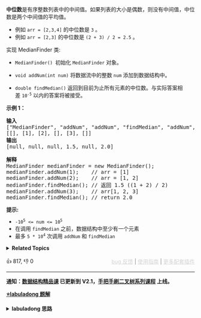 <p><strong>中位数</strong>是有序整数列表中的中间值。如果列表的大小是偶数，则没有中间值，中位数是两个中间值的平均值。</p>

<ul> 
 <li>例如 <code>arr = [2,3,4]</code>&nbsp;的中位数是 <code>3</code>&nbsp;。</li> 
 <li>例如&nbsp;<code>arr = [2,3]</code> 的中位数是 <code>(2 + 3) / 2 = 2.5</code> 。</li> 
</ul>

<p>实现 MedianFinder 类:</p>

<ul> 
 <li> <p><code>MedianFinder() </code>初始化 <code>MedianFinder</code>&nbsp;对象。</p> </li> 
 <li> <p><code>void addNum(int num)</code> 将数据流中的整数 <code>num</code> 添加到数据结构中。</p> </li> 
 <li> <p><code>double findMedian()</code> 返回到目前为止所有元素的中位数。与实际答案相差&nbsp;<code>10<sup>-5</sup></code>&nbsp;以内的答案将被接受。</p> </li> 
</ul>

<p><strong>示例 1：</strong></p>

<pre>
<strong>输入</strong>
["MedianFinder", "addNum", "addNum", "findMedian", "addNum", "findMedian"]
[[], [1], [2], [], [3], []]
<strong>输出</strong>
[null, null, null, 1.5, null, 2.0]

<strong>解释</strong>
MedianFinder medianFinder = new MedianFinder();
medianFinder.addNum(1);    // arr = [1]
medianFinder.addNum(2);    // arr = [1, 2]
medianFinder.findMedian(); // 返回 1.5 ((1 + 2) / 2)
medianFinder.addNum(3);    // arr[1, 2, 3]
medianFinder.findMedian(); // return 2.0</pre>

<p><strong>提示:</strong></p>

<ul> 
 <li><code>-10<sup>5</sup>&nbsp;&lt;= num &lt;= 10<sup>5</sup></code></li> 
 <li>在调用 <code>findMedian</code>&nbsp;之前，数据结构中至少有一个元素</li> 
 <li>最多&nbsp;<code>5 * 10<sup>4</sup></code>&nbsp;次调用&nbsp;<code>addNum</code>&nbsp;和&nbsp;<code>findMedian</code></li> 
</ul>

<details><summary><strong>Related Topics</strong></summary>设计 | 双指针 | 数据流 | 排序 | 堆（优先队列）</details><br>

<div>👍 817, 👎 0<span style='float: right;'><span style='color: gray;'><a href='https://github.com/labuladong/fucking-algorithm/discussions/939' target='_blank' style='color: lightgray;text-decoration: underline;'>bug 反馈</a> | <a href='https://labuladong.gitee.io/article/fname.html?fname=jb插件简介' target='_blank' style='color: lightgray;text-decoration: underline;'>使用指南</a> | <a href='https://labuladong.github.io/algo/images/others/%E5%85%A8%E5%AE%B6%E6%A1%B6.jpg' target='_blank' style='color: lightgray;text-decoration: underline;'>更多配套插件</a></span></span></div>

<div id="labuladong"><hr>

**通知：[数据结构精品课](https://aep.h5.xeknow.com/s/1XJHEO) 已更新到 V2.1，[手把手刷二叉树系列课程](https://aep.xet.tech/s/3YGcq3) 上线。**



<p><strong><a href="https://labuladong.github.io/article/slug.html?slug=find-median-from-data-stream" target="_blank">⭐️labuladong 题解</a></strong></p>
<details><summary><strong>labuladong 思路</strong></summary>

## 基本思路

本题的核心思路是使用两个优先级队列。

![](https://labuladong.github.io/pictures/中位数/1.jpeg)


小的倒三角就是个大顶堆，梯形就是个小顶堆，中位数可以通过它们的堆顶元素算出来：

![](https://labuladong.github.io/pictures/中位数/2.jpeg)

**详细题解：[一道求中位数的算法题把我整不会了](https://labuladong.github.io/article/fname.html?fname=数据流中位数)**

**标签：二叉堆，[数学](https://mp.weixin.qq.com/mp/appmsgalbum?__biz=MzAxODQxMDM0Mw==&action=getalbum&album_id=2122023604245659649)**

## 解法代码

提示：🟢 标记的是我写的解法代码，🤖 标记的是 chatGPT 翻译的多语言解法代码。如有错误，可以 [点这里](https://github.com/labuladong/fucking-algorithm/issues/1113) 反馈和修正。

<div class="tab-panel"><div class="tab-nav">
<button data-tab-item="cpp" class="tab-nav-button btn " data-tab-group="default" onclick="switchTab(this)">cpp🤖</button>

<button data-tab-item="python" class="tab-nav-button btn " data-tab-group="default" onclick="switchTab(this)">python🤖</button>

<button data-tab-item="java" class="tab-nav-button btn active" data-tab-group="default" onclick="switchTab(this)">java🟢</button>

<button data-tab-item="go" class="tab-nav-button btn " data-tab-group="default" onclick="switchTab(this)">go🤖</button>

<button data-tab-item="javascript" class="tab-nav-button btn " data-tab-group="default" onclick="switchTab(this)">javascript🤖</button>
</div><div class="tab-content">
<div data-tab-item="cpp" class="tab-item " data-tab-group="default"><div class="highlight">

```cpp
// 注意：cpp 代码由 chatGPT🤖 根据我的 java 代码翻译，旨在帮助不同背景的读者理解算法逻辑。
// 本代码已经通过力扣的测试用例，应该可直接成功提交。

class MedianFinder {
private:
    priority_queue<int> large;  // 小顶堆
    priority_queue<int, vector<int>, greater<int>> small;  // 大顶堆

public:
    /** initialize your data structure here. */
    MedianFinder() {
        
    }
    
    void addNum(int num) {
        if (small.size() >= large.size()) {
            small.push(num);
            large.push(small.top());
            small.pop();
        } else {
            large.push(num);
            small.push(large.top());
            large.pop();
        }
    }
    
    double findMedian() {/**<extend up -100>![](https://labuladong.github.io/pictures/中位数/2.jpeg) */
        // 如果元素不一样多，多的那个堆的堆顶元素就是中位数
        if (large.size() < small.size()) {
            return small.top();
        } else if (large.size() > small.size()) {
            return large.top();
        }
        // 如果元素一样多，两个堆堆顶元素的平均数是中位数
        return (large.top() + small.top()) / 2.0;/**<extend up -100>![](https://labuladong.github.io/pictures/中位数/1.jpeg) */
    }
};
```

</div></div>

<div data-tab-item="python" class="tab-item " data-tab-group="default"><div class="highlight">

```python
# 注意：python 代码由 chatGPT🤖 根据我的 java 代码翻译，旨在帮助不同背景的读者理解算法逻辑。
# 本代码还未经过力扣测试，仅供参考，如有疑惑，可以参照我写的 java 代码对比查看。

class MedianFinder:
    def __init__(self):
        # 小顶堆
        self.large = []
        # 大顶堆
        self.small = []

    def findMedian(self) -> float:
        # 如果元素不一样多，多的那个堆的堆顶元素就是中位数
        if len(self.large) < len(self.small):
            return float(self.small[0])
        elif len(self.large) > len(self.small):
            return float(self.large[0])
        # 如果元素一样多，两个堆堆顶元素的平均数是中位数
        return (self.large[0] + self.small[0]) / 2.0

    def addNum(self, num: int) -> None:
        if len(self.small) >= len(self.large):
            self.small.append(num)
            self.large.append(-heapq.heappushpop(self.small, -self.large[0]))
        else:
            self.large.append(num)
            self.small.append(-heapq.heappushpop(self.large, -self.small[0]))
```

</div></div>

<div data-tab-item="java" class="tab-item active" data-tab-group="default"><div class="highlight">

```java
class MedianFinder {
    private PriorityQueue<Integer> large;
    private PriorityQueue<Integer> small;

    public MedianFinder() {
        // 小顶堆
        large = new PriorityQueue<>();
        // 大顶堆
        small = new PriorityQueue<>((a, b) -> {
            return b - a;
        });
    }

    public double findMedian() {/**<extend up -100>![](https://labuladong.github.io/pictures/中位数/2.jpeg) */
        // 如果元素不一样多，多的那个堆的堆顶元素就是中位数
        if (large.size() < small.size()) {
            return small.peek();
        } else if (large.size() > small.size()) {
            return large.peek();
        }
        // 如果元素一样多，两个堆堆顶元素的平均数是中位数
        return (large.peek() + small.peek()) / 2.0;/**<extend up -100>![](https://labuladong.github.io/pictures/中位数/1.jpeg) */
    }

    public void addNum(int num) {
        if (small.size() >= large.size()) {
            small.offer(num);
            large.offer(small.poll());
        } else {
            large.offer(num);
            small.offer(large.poll());
        }
    }
}
```

</div></div>

<div data-tab-item="go" class="tab-item " data-tab-group="default"><div class="highlight">

```go
// 注意：go 代码由 chatGPT🤖 根据我的 java 代码翻译，旨在帮助不同背景的读者理解算法逻辑。
// 本代码还未经过力扣测试，仅供参考，如有疑惑，可以参照我写的 java 代码对比查看。

import "container/heap"

type MedianFinder struct {
    large *PriorityQueue
    small *PriorityQueue
}

// 小顶堆
type PriorityQueue []int

func (pq PriorityQueue) Len() int {
    return len(pq)
}

func (pq PriorityQueue) Less(i, j int) bool {
    return pq[i] < pq[j]
}

func (pq PriorityQueue) Swap(i, j int) {
    pq[i], pq[j] = pq[j], pq[i]
}

func (pq *PriorityQueue) Push(x interface{}) {
    *pq = append(*pq, x.(int))
}

func (pq *PriorityQueue) Pop() interface{} {
    old := *pq
    n := len(old)
    x := old[n-1]
    *pq = old[:n-1]
    return x
}

// 大顶堆
type ReversePriorityQueue []int

func (rpq ReversePriorityQueue) Len() int {
    return len(rpq)
}

func (rpq ReversePriorityQueue) Less(i, j int) bool {
    return rpq[i] > rpq[j]
}

func (rpq ReversePriorityQueue) Swap(i, j int) {
    rpq[i], rpq[j] = rpq[j], rpq[i]
}

func (rpq *ReversePriorityQueue) Push(x interface{}) {
    *rpq = append(*rpq, x.(int))
}

func (rpq *ReversePriorityQueue) Pop() interface{} {
    old := *rpq
    n := len(old)
    x := old[n-1]
    *rpq = old[:n-1]
    return x
}

func Constructor() MedianFinder {
    // 小顶堆
    large := &PriorityQueue{}
    // 大顶堆
    small := &ReversePriorityQueue{}

    return MedianFinder{
        large: large,
        small: small,
    }
}

func (this *MedianFinder) FindMedian() float64 {
    // 如果元素不一样多，多的那个堆的堆顶元素就是中位数
    if this.large.Len() < this.small.Len() {
        return float64(this.small.Top())
    } else if this.large.Len() > this.small.Len() {
        return float64(this.large.Top())
    }
    // 如果元素一样多，两个堆堆顶元素的平均数是中位数
    return (float64(this.large.Top()) + float64(this.small.Top())) / 2.0
}

func (this *MedianFinder) AddNum(num int) {
    if this.small.Len() >= this.large.Len() {
        this.small.Push(num)
        heap.Push(this.large, this.small.Pop())
    } else {
        this.large.Push(num)
        heap.Push(this.small, this.large.Pop())
    }
}

// 返回堆顶元素
func (pq *PriorityQueue) Top() int {
    return (*pq)[0]
}

// 返回堆顶元素
func (rpq *ReversePriorityQueue) Top() int {
    return (*rpq)[0]
}
```

</div></div>

<div data-tab-item="javascript" class="tab-item " data-tab-group="default"><div class="highlight">

```javascript
// 注意：javascript 代码由 chatGPT🤖 根据我的 java 代码翻译，旨在帮助不同背景的读者理解算法逻辑。
// 本代码还未经过力扣测试，仅供参考，如有疑惑，可以参照我写的 java 代码对比查看。

var MedianFinder = function() {
    // 小顶堆
    var large = new PriorityQueue();
    // 大顶堆
    var small = new PriorityQueue(function(a, b) {
        return b - a;
    });

    this.findMedian = function() {
        // 如果元素不一样多，多的那个堆的堆顶元素就是中位数
        if (large.size() < small.size()) {
            return small.peek();
        } else if (large.size() > small.size()) {
            return large.peek();
        }
        // 如果元素一样多，两个堆堆顶元素的平均数是中位数
        return (large.peek() + small.peek()) / 2.0;
    };

    this.addNum = function(num) {
        if (small.size() >= large.size()) {
            small.offer(num);
            large.offer(small.poll());
        } else {
            large.offer(num);
            small.offer(large.poll());
        }
    };
};
```

</div></div>
</div></div>

**类似题目**：
  - [剑指 Offer 41. 数据流中的中位数 🔴](/problems/shu-ju-liu-zhong-de-zhong-wei-shu-lcof/)

</details>
</div>





